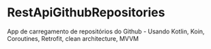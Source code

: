 # RestApiGithubRepositories
App de carregamento de repositórios do Github - Usando Kotlin, Koin, Coroutines, Retrofit, clean architecture, MVVM
